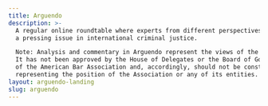 ```yaml
---
title: Arguendo
description: >-
  A regular online roundtable where experts from different perspectives discuss
  a pressing issue in international criminal justice.

  Note: Analysis and commentary in Arguendo represent the views of the authors.
  It has not been approved by the House of Delegates or the Board of Governors
  of the American Bar Association and, accordingly, should not be construed as
  representing the position of the Association or any of its entities.
layout: arguendo-landing
slug: arguendo
---
```


